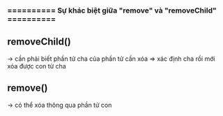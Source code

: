 ### ========== Sự khác biệt giữa "remove" và "removeChild" ==========

## removeChild()

-> cần phải biết phần tử cha của phần tử cần xóa => xác định cha rồi mới xóa được con từ cha

## remove()

-> có thể xóa thông qua phần tử con
